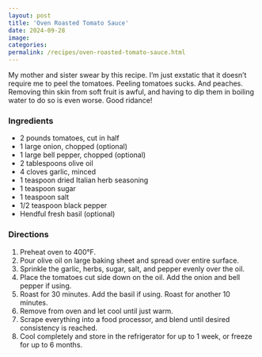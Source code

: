```yaml
---
layout: post
title: 'Oven Roasted Tomato Sauce'
date: 2024-09-28
image:
categories:
permalink: /recipes/oven-roasted-tomato-sauce.html
---
```


My mother and sister swear by this recipe. I’m just exstatic that it doesn’t require me to peel the tomatoes. Peeling tomatoes sucks. And peaches. Removing thin skin from soft fruit is awful, and having to dip them in boiling water to do so is even worse. Good ridance!

### Ingredients

- 2 pounds tomatoes, cut in half
- 1 large onion, chopped (optional)
- 1 large bell pepper, chopped (optional)
- 2 tablespoons olive oil
- 4 cloves garlic, minced
- 1 teaspoon dried Italian herb seasoning
- 1 teaspoon sugar
- 1 teaspoon salt
- 1/2 teaspoon black pepper
- Hendful fresh basil (optional)

### Directions

1. Preheat oven to 400°F.
2. Pour olive oil on large baking sheet and spread over entire surface.
3. Sprinkle the garlic, herbs, sugar, salt, and pepper evenly over the oil.
4. Place the tomatoes cut side down on the oil. Add the onion and bell pepper if using.
5. Roast for 30 minutes. Add the basil if using. Roast for another 10 minutes.
6. Remove from oven and let cool until just warm.
7. Scrape everything into a food processor, and blend until desired consistency is reached.
8. Cool completely and store in the refrigerator for up to 1 week, or freeze for up to 6 months.
